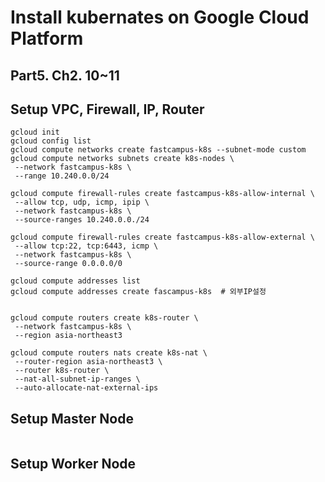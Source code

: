 # Install kubernates on Google Cloud Platform
## Part5. Ch2. 10~11

## Setup VPC, Firewall, IP, Router
```
gcloud init
gcloud config list
gcloud compute networks create fastcampus-k8s --subnet-mode custom
gcloud compute networks subnets create k8s-nodes \
 --network fastcampus-k8s \
 --range 10.240.0.0/24 

gcloud compute firewall-rules create fastcampus-k8s-allow-internal \
 --allow tcp, udp, icmp, ipip \
 --network fastcampus-k8s \
 --source-ranges 10.240.0.0./24

gcloud compute firewall-rules create fastcampus-k8s-allow-external \
 --allow tcp:22, tcp:6443, icmp \
 --network fastcampus-k8s \
 --source-range 0.0.0.0/0

gcloud compute addresses list
gcloud compute addresses create fascampus-k8s  # 외부IP설정


gcloud compute routers create k8s-router \
 --network fastcampus-k8s \
 --region asia-northeast3

gcloud compute routers nats create k8s-nat \
 --router-region asia-northeast3 \
 --router k8s-router \
 --nat-all-subnet-ip-ranges \
 --auto-allocate-nat-external-ips
 ```
 
 ## Setup Master Node
 ```
 ```
 
 ## Setup Worker Node
 ```
 ```

